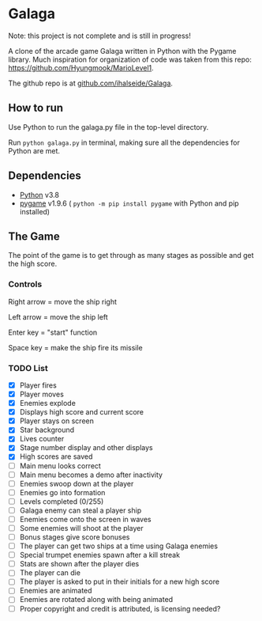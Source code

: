 # Galaga

Note: this project is not complete and is still in progress!

A clone of the arcade game Galaga written in Python with the Pygame library. 
Much inspiration for organization of code was taken from this repo: <https://github.com/Hyungmook/MarioLevel1>.

The github repo is at [github.com/ihalseide/Galaga](https://github.com/ihalseide/Galaga).

## How to run
Use Python to run the galaga.py file in the top-level directory.

Run `python galaga.py` in terminal, making sure all the dependencies for Python are met.

## Dependencies
- [Python](https://www.python.org/downloads/) v3.8
- [pygame](https://www.pygame.org/news) v1.9.6 
( `python -m pip install pygame` with Python and pip installed)

## The Game
The point of the game is to get through as many stages as possible and get the high score.

### Controls
Right arrow = move the ship right

Left arrow = move the ship left

Enter key = "start" function

Space key = make the ship fire its missile

### TODO List 
- [x] Player fires
- [x] Player moves
- [x] Enemies explode
- [x] Displays high score and current score
- [x] Player stays on screen
- [x] Star background
- [x] Lives counter
- [x] Stage number display and other displays
- [x] High scores are saved
- [ ] Main menu looks correct
- [ ] Main menu becomes a demo after inactivity
- [ ] Enemies swoop down at the player
- [ ] Enemies go into formation
- [ ] Levels completed (0/255)
- [ ] Galaga enemy can steal a player ship
- [ ] Enemies come onto the screen in waves
- [ ] Some enemies will shoot at the player
- [ ] Bonus stages give score bonuses
- [ ] The player can get two ships at a time using Galaga enemies
- [ ] Special trumpet enemies spawn after a kill streak
- [ ] Stats are shown after the player dies
- [ ] The player can die
- [ ] The player is asked to put in their initials for a new high score
- [ ] Enemies are animated
- [ ] Enemies are rotated along with being animated
- [ ] Proper copyright and credit is attributed, is licensing needed?
